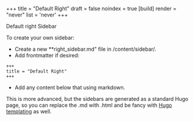 +++
title = "Default Right"
draft = false
noindex = true
[build]
    render = "never"
    list = 'never'
+++  
  
Default right Sidebar

To create your own sidebar:

- Create a new **right_sidebar.md" file in /content/sidebar/.
- Add frontmatter if desired:

```text
+++
title = "Default Right"
+++  
```

- Add any content below that using markdown.

This is more advanced, but the sidebars are generated as a standard Hugo page, so you can replace the .md with .html and be fancy with [Hugo templating](https://gohugo.io/templates/) as well.

